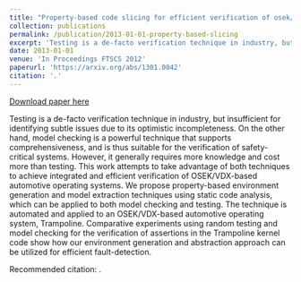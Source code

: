 ```yaml
---
title: "Property-based code slicing for efficient verification of osek/vdx operating systems"
collection: publications
permalink: /publication/2013-01-01-property-based-slicing
excerpt: 'Testing is a de-facto verification technique in industry, but insufficient for identifying subtle issues due to its optimistic incompleteness. On the other hand, model checking is a powerful technique that supports comprehensiveness, and is thus suitable for the verification of safety-critical systems. However, it generally requires more knowledge and cost more than testing. This work attempts to take advantage of both techniques to achieve integrated and efficient verification of OSEK/VDX-based automotive operating systems. We propose property-based environment generation and model extraction techniques using static code analysis, which can be applied to both model checking and testing. The technique is automated and applied to an OSEK/VDX-based automotive operating system, Trampoline. Comparative experiments using random testing and model checking for the verification of assertions in the Trampoline kernel code show how our environment generation and abstraction approach can be utilized for efficient fault-detection.'
date: 2013-01-01
venue: 'In Proceedings FTSCS 2012'
paperurl: 'https://arxiv.org/abs/1301.0042'
citation: '.'
---
```


<a href='https://arxiv.org/abs/1301.0042'>Download paper here</a>

Testing is a de-facto verification technique in industry, but insufficient for identifying subtle issues due to its optimistic incompleteness. On the other hand, model checking is a powerful technique that supports comprehensiveness, and is thus suitable for the verification of safety-critical systems. However, it generally requires more knowledge and cost more than testing. This work attempts to take advantage of both techniques to achieve integrated and efficient verification of OSEK/VDX-based automotive operating systems. We propose property-based environment generation and model extraction techniques using static code analysis, which can be applied to both model checking and testing. The technique is automated and applied to an OSEK/VDX-based automotive operating system, Trampoline. Comparative experiments using random testing and model checking for the verification of assertions in the Trampoline kernel code show how our environment generation and abstraction approach can be utilized for efficient fault-detection.

Recommended citation: .